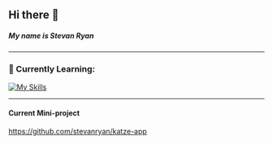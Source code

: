 ## Hi there 👋
##### My name is Stevan Ryan
___
<!-- **stevanryan/stevanryan** is a ✨ _special_ ✨ repository because its `README.md` (this file) appears on your GitHub profile. -->

<!-- Here are some ideas to get you started: -->

<!-- - 🔭 I’m currently working on ... -->
<!-- - 🌱 I’m currently learning ... -->
<!-- - 👯 I’m looking to collaborate on ... -->
<!-- - 🤔 I’m looking for help with ... -->
<!-- - 💬 Ask me about ... -->
<!-- - 📫 How to reach me: ... -->
<!-- - 😄 Pronouns: ... -->
<!-- - ⚡ Fun fact: ... -->

### 🚀 Currently Learning:
[![My Skills](https://skillicons.dev/icons?i=react)](https://skillicons.dev)
___

#### Current Mini-project
https://github.com/stevanryan/katze-app
